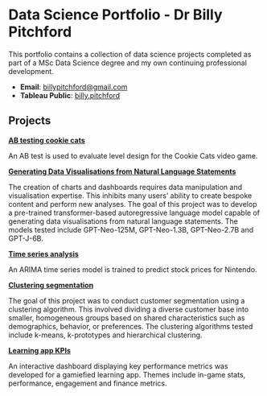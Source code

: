 # Data Science Portfolio - Dr Billy Pitchford

This portfolio contains a collection of data science projects completed as part of a MSc Data Science degree and my own continuing professional development.

- **Email**: [billypitchford@gmail.com](billypitchford@googlemail.com)
- **Tableau Public**: [billy.pitchford](https://public.tableau.com/app/profile/billy.pitchford)

## Projects

**[AB testing cookie cats](https://github.com/earth1987/ab-testing-cookie-cats)**

An AB test is used to evaluate level design for the Cookie Cats video game.

**[Generating Data Visualisations from
Natural Language Statements](https://github.com/earth1987/Generating-Data-Visualisations-from-Natural-Language-Statements)**

The creation of charts and dashboards requires data manipulation and visualisation expertise. This inhibits many users’ ability to create bespoke content and perform new analyses. The goal of this project was to develop a pre-trained transformer-based autoregressive language model capable of generating data visualisations from natural language statements. The models tested include GPT-Neo-125M, GPT-Neo-1.3B, GPT-Neo-2.7B and GPT-J-6B.

**[Time series analysis](https://github.com/earth1987/time-series-stock-prices)**

An ARIMA time series model is trained to predict stock prices for Nintendo.

**[Clustering segmentation](https://github.com/earth1987/retail-customer-segmentation)**

The goal of this project was to conduct customer segmentation using a clustering algorithm. This involved dividing a diverse customer base into smaller, homogeneous groups based on shared characteristics such as demographics, behavior, or preferences. The clustering algorithms tested include k-means, k-prototypes and hierarchical clustering.

**[Learning app KPIs](https://public.tableau.com/views/LearningappKPIs/GameKPIs?:language=en-US&:display_count=n&:origin=viz_share_link)**

An interactive dashboard displaying key performance metrics was developed for a gamiefied learning app. Themes include in-game stats, performance, engagement and finance metrics.

